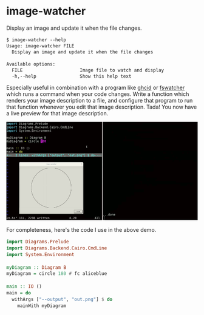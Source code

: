 # image-watcher

Display an image and update it when the file changes.

```
$ image-watcher --help
Usage: image-watcher FILE
  Display an image and update it when the file changes

Available options:
  FILE                     Image file to watch and display
  -h,--help                Show this help text
```

Especially useful in combination with a program like [ghcid](https://hackage.haskell.org/package/ghcid) or [fswatcher](https://hackage.haskell.org/package/fswatcher) which runs a command when your code changes. Write a function which renders your image description to a file, and configure that program to run that function whenever you edit that image description. Tada! You now have a live preview for that image description.

![Demo of editing a file and seeing the result change](demo.gif)

For completeness, here's the code I use in the above demo.

```haskell
import Diagrams.Prelude
import Diagrams.Backend.Cairo.CmdLine
import System.Environment

myDiagram :: Diagram B
myDiagram = circle 180 # fc aliceblue

main :: IO ()
main = do
  withArgs ["--output", "out.png"] $ do
    mainWith myDiagram
```

